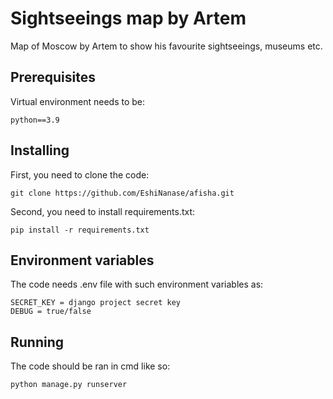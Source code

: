 # Sightseeings map by Artem

Map of Moscow by Artem to show his favourite sightseeings, museums etc.

## Prerequisites

Virtual environment needs to be:

```
python==3.9
```
## Installing

First, you need to clone the code:

```
git clone https://github.com/EshiNanase/afisha.git
```
Second, you need to install requirements.txt:

```
pip install -r requirements.txt
```
## Environment variables

The code needs .env file with such environment variables as:

```
SECRET_KEY = django project secret key
DEBUG = true/false
```
## Running

The code should be ran in cmd like so:
```
python manage.py runserver
```

